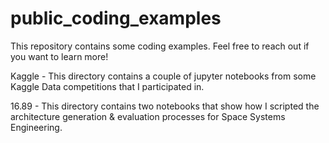 # public_coding_examples
This repository contains some coding examples. Feel free to reach out if you want to learn more!

Kaggle - This directory contains a couple of jupyter notebooks from some Kaggle Data competitions that I participated in. 

16.89 - This directory contains two notebooks that show how I scripted the architecture generation & evaluation processes for Space Systems Engineering. 
